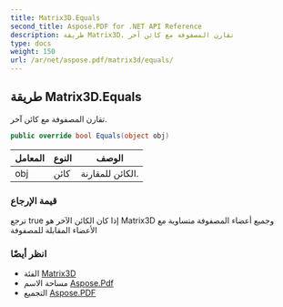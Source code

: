```yaml
---
title: Matrix3D.Equals
second_title: Aspose.PDF for .NET API Reference
description: طريقة Matrix3D. تقارن المصفوفة مع كائن آخر
type: docs
weight: 150
url: /ar/net/aspose.pdf/matrix3d/equals/
---
```

## طريقة Matrix3D.Equals

تقارن المصفوفة مع كائن آخر.

```csharp
public override bool Equals(object obj)
```

| المعامل | النوع | الوصف |
| --- | --- | --- |
| obj | كائن | الكائن للمقارنة. |

### قيمة الإرجاع

ترجع true إذا كان الكائن الآخر هو Matrix3D وجميع أعضاء المصفوفة متساوية مع الأعضاء المقابلة للمصفوفة

### انظر أيضًا

* الفئة [Matrix3D](../)
* مساحة الاسم [Aspose.Pdf](../../../aspose.pdf/)
* التجميع [Aspose.PDF](../../../)